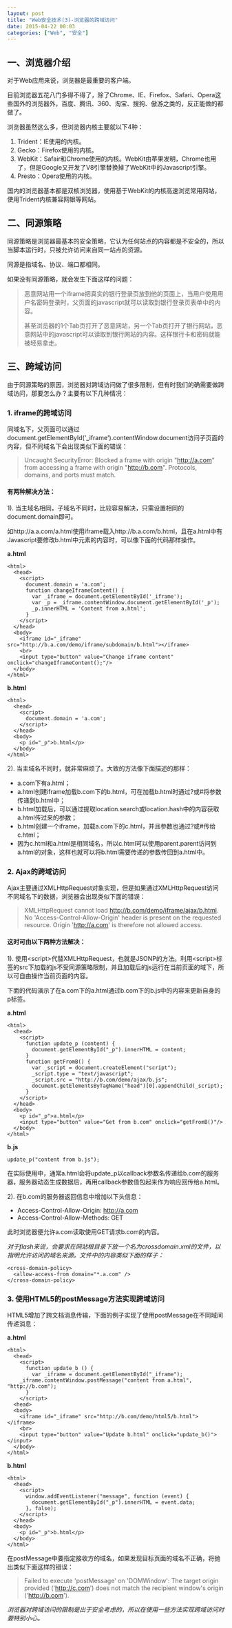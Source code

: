 ```yaml
---
layout: post
title: "Web安全技术(3)-浏览器的跨域访问"
date: 2015-04-22 00:03
categories: ["Web", "安全"]
---
```


一、浏览器介绍
-----------------------

对于Web应用来说，浏览器是最重要的客户端。

目前浏览器五花八门多得不得了，除了Chrome、IE、Firefox、Safari、Opera这些国外的浏览器外，百度、腾讯、360、淘宝、搜狗、傲游之类的，反正能做的都做了。

浏览器虽然这么多，但浏览器内核主要就以下4种：

1. Trident：IE使用的内核。
2. Gecko：Firefox使用的内核。
3. WebKit：Safair和Chrome使用的内核。WebKit由苹果发明，Chrome也用了，但是Google又开发了V8引擎替换掉了WebKit中的Javascript引擎。
4. Presto：Opera使用的内核。

国内的浏览器基本都是双核浏览器，使用基于WebKit的内核高速浏览常用网站，使用Trident内核兼容网银等网站。

二、同源策略
-----------------------

同源策略是浏览器最基本的安全策略，它认为任何站点的内容都是不安全的，所以当脚本运行时，只被允许访问来自同一站点的资源。

同源是指域名、协议、端口都相同。

如果没有同源策略，就会发生下面这样的问题：

> 恶意网站用一个iframe把真实的银行登录页放到他的页面上，当用户使用用户名密码登录时，父页面的javascript就可以读取到银行登录页表单中的内容。
> 
> 甚至浏览器的1个Tab页打开了恶意网站，另一个Tab页打开了银行网站，恶意网站中的javascript可以读取到银行网站的内容。这样银行卡和密码就能被轻易拿走。

三、跨域访问
-----------------------

由于同源策略的原因，浏览器对跨域访问做了很多限制，但有时我们的确需要做跨域访问，那要怎么办？主要有以下几种情况：

### 1. iframe的跨域访问 ###

同域名下，父页面可以通过document.getElementById('_iframe').contentWindow.document访问子页面的内容，但不同域名下会出现类似下面的错误：

> Uncaught SecurityError: Blocked a frame with origin "http://a.com" from accessing a frame with origin "http://b.com". Protocols, domains, and ports must match.

#### 有两种解决方法： ####

1). 当主域名相同，子域名不同时，比较容易解决，只需设置相同的document.domain即可。

如http://a.a.com/a.html使用iframe载入http://b.a.com/b.html，且在a.html中有Javascript要修改b.html中元素的内容时，可以像下面的代码那样操作。

__a.html__

    <html>
      <head>
        <script>
          document.domain = 'a.com';
          function changeIframeContent() {
            var _iframe = document.getElementById('_iframe');
            var _p = _iframe.contentWindow.document.getElementById('_p');
            _p.innerHTML = 'Content from a.html';
          }
        </script>
      </head>
      <body>
        <iframe id="_iframe" src="http://b.a.com/demo/iframe/subdomain/b.html"></iframe>
        <br>
        <input type="button" value="Change iframe content" onclick="changeIframeContent();"/>
      </body>
    </html>

__b.html__

    <html>
      <head>
        <script>
          document.domain = 'a.com';
        </script>
      </head>
      <body>
        <p id="_p">b.html</p>
      </body>
    </html>

2). 当主域名不同时，就非常麻烦了。大致的方法像下面描述的那样：

- a.com下有a.html；
- a.html创建iframe加载b.com下的b.html，可在加载b.html时通过?或#将参数传递到b.html中；
- b.html加载后，可以通过提取location.search或location.hash中的内容获取a.html传过来的参数；
- b.html创建一个iframe，加载a.com下的c.html，并且参数也通过?或#传给c.html；
- 因为c.html和a.html是相同域名，所以c.html可以使用parent.parent访问到a.html的对象，这样也就可以将b.html需要传递的参数传回到a.html中。

### 2. Ajax的跨域访问 ###

Ajax主要通过XMLHttpRequest对象实现，但是如果通过XMLHttpRequest访问不同域名下的数据，浏览器会出现类似下面的错误：

> XMLHttpRequest cannot load http://b.com/demo/iframe/ajax/b.html. No 'Access-Control-Allow-Origin' header is present on the requested resource. Origin 'http://a.com' is therefore not allowed access.

#### 这时可由以下两种方法解决： ####

1). 使用&lt;script>代替XMLHttpRequest，也就是JSONP的方法。利用&lt;script>标签的src下加载的js不受同源策略限制，并且加载后的js运行在当前页面的域下，所以可自由操作当前页面的内容。

下面的代码演示了在a.com下的a.html通过b.com下的b.js中的内容来更新自身的p标签。

__a.html__

    <html>
      <head>
        <script>
          function update_p (content) {
            document.getElementById("_p").innerHTML = content;
          }
          function getFromB() {
            var _script = document.createElement("script");
            _script.type = "text/javascript";
            _script.src = "http://b.com/demo/ajax/b.js";
            document.getElementsByTagName("head")[0].appendChild(_script);
          }
        </script>
      </head>
      <body>
        <p id="_p">a.html</p>
        <input type="button" value="Get from b.com" onclick="getFromB()"/>
      </body>
    </html>

__b.js__

    update_p("content from b.js");

在实际使用中，通常a.html会将update_p以callback参数名传递给b.com的服务器，服务器动态生成数据后，再用callback参数值包起来作为响应回传给a.html。

2). 在b.com的服务器返回信息中增加以下头信息：

- Access-Control-Allow-Origin: http://a.com
- Access-Control-Allow-Methods: GET

此时浏览器便允许a.com读取使用GET请求b.com的内容。

_对于flash来说，会要求在网站根目录下放一个名为crossdomain.xml的文件，以指明允许访问的域名来源。文件中的内容类似下面的样子：_

    <cross-domain-policy>
      <allow-access-from domain="*.a.com" />
    </cross-domain-policy>

### 3. 使用HTML5的postMessage方法实现跨域访问 ###

HTML5增加了跨文档消息传输，下面的例子实现了使用postMessage在不同域间传递消息：

__a.html__

    <html>
      <head>
        <script>
          function update_b () {
            var _iframe = document.getElementById("_iframe");
    	_iframe.contentWindow.postMessage("content from a.html", "http://b.com");
          }
        </script>
      <head>
      <body>
        <iframe id="_iframe" src="http://b.com/demo/html5/b.html"></iframe>
        <br>
        <input type="button" value="Update b.html" onclick="update_b()"></input>
      </body>
    </html>

__b.html__

    <html>
      <head>
        <script>
          window.addEventListener("message", function (event) {
            document.getElementById("_p").innerHTML = event.data;
          }, false);
        </script>
      </head>
      <body>
        <p id="_p">b.html</p>
      </body>
    </html>

在postMessage中要指定接收方的域名，如果发现目标页面的域名不正确，将抛出类似下面这样的错误：

> Failed to execute 'postMessage' on 'DOMWindow': The target origin provided ('http://c.com') does not match the recipient window's origin ('http://b.com').

_浏览器对跨域访问的限制是出于安全考虑的，所以在使用一些方法实现跨域访问时要特别小心。_